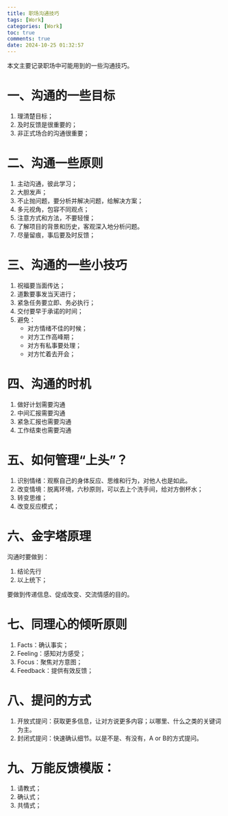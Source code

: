 ```yaml
---
title: 职场沟通技巧
tags: [Work]
categories: [Work]
toc: true
comments: true
date: 2024-10-25 01:32:57
---
```


本文主要记录职场中可能用到的一些沟通技巧。
<!-- more -->
# 一、沟通的一些目标
1. 理清楚目标；
2. 及时反馈是很重要的；
3. 非正式场合的沟通很重要；

# 二、沟通一些原则

1. 主动沟通，彼此学习；
2. 大胆发声；
3. 不止抛问题，要分析并解决问题，给解决方案；
4. 多元视角，包容不同观点；
5. 注意方式和方法，不要轻慢；
6. 了解项目的背景和历史，客观深入地分析问题。
7. 尽量留痕，事后要及时反馈；

# 三、沟通的一些小技巧
1. 祝福要当面传达；
2. 道歉要事发当天进行；
3. 紧急任务要立即、务必执行；
4. 交付要早于承诺的时间；
5. 避免：
    - 对方情绪不佳的时候；
    - 对方工作高峰期；
    - 对方有私事要处理；
    - 对方忙着去开会；

# 四、沟通的时机
1. 做好计划需要沟通
2. 中间汇报需要沟通
3. 紧急汇报也需要沟通
4. 工作结束也需要沟通

# 五、如何管理“上头”？
1. 识别情绪：观察自己的身体反应、思维和行为，对他人也是如此。
2. 改变情境：脱离环境，六秒原则，可以去上个洗手间，给对方倒杯水；
3. 转变思维；
4. 改变反应模式；

# 六、金字塔原理
沟通时要做到：
1. 结论先行
2. 以上统下；


要做到传递信息、促成改变、交流情感的目的。

# 七、同理心的倾听原则
1. Facts：确认事实；
2. Feeling：感知对方感受；
3. Focus：聚焦对方意图；
4. Feedback：提供有效反馈；

# 八、提问的方式

1. 开放式提问：获取更多信息，让对方说更多内容；以哪里、什么之类的关键词为主。
2. 封闭式提问：快速确认细节。以是不是、有没有，A or B的方式提问。

# 九、万能反馈模版：
1. 请教式；
2. 确认式；
3. 共情式；
